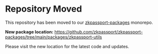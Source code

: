 # Repository Moved

This repository has been moved to our [zkpassport-packages](https://github.com/zkpassport/zkpassport-packages) monorepo.

**New package location:** https://github.com/zkpassport/zkpassport-packages/tree/main/packages/zkpassport-utils

Please visit the new location for the latest code and updates.
